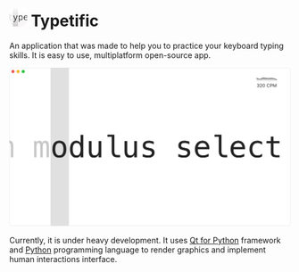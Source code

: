 # ![Logo](assets/logo.png) Typetific

An application that was made to help you to practice your keyboard typing skills. It is easy to use, multiplatform
open-source app.

![Screenshot of Typetific in a white theme](assets/screenshot_white.png)

Currently, it is under heavy development. It uses [Qt for Python](https://wiki.qt.io/Talk:Qt_for_Python) framework
and [Python](https://python.org/) programming language to render graphics and implement human interactions interface.